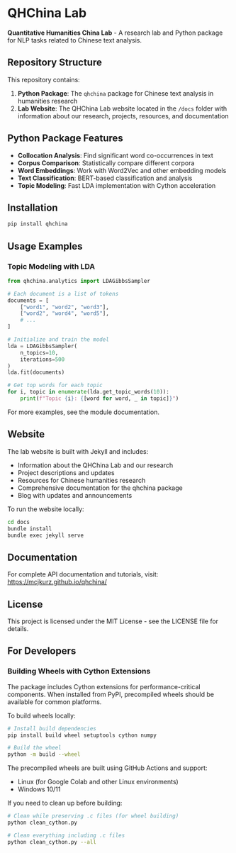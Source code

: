 # QHChina Lab

**Quantitative Humanities China Lab** - A research lab and Python package for NLP tasks related to Chinese text analysis.

## Repository Structure

This repository contains:

1. **Python Package**: The `qhchina` package for Chinese text analysis in humanities research
2. **Lab Website**: The QHChina Lab website located in the `/docs` folder with information about our research, projects, resources, and documentation

## Python Package Features

- **Collocation Analysis**: Find significant word co-occurrences in text
- **Corpus Comparison**: Statistically compare different corpora
- **Word Embeddings**: Work with Word2Vec and other embedding models
- **Text Classification**: BERT-based classification and analysis
- **Topic Modeling**: Fast LDA implementation with Cython acceleration

## Installation

```bash
pip install qhchina
```

## Usage Examples

### Topic Modeling with LDA

```python
from qhchina.analytics import LDAGibbsSampler

# Each document is a list of tokens
documents = [
    ["word1", "word2", "word3"],
    ["word2", "word4", "word5"],
    # ...
]

# Initialize and train the model
lda = LDAGibbsSampler(
    n_topics=10,
    iterations=500
)
lda.fit(documents)

# Get top words for each topic
for i, topic in enumerate(lda.get_topic_words(10)):
    print(f"Topic {i}: {[word for word, _ in topic]}")
```

For more examples, see the module documentation.

## Website

The lab website is built with Jekyll and includes:

- Information about the QHChina Lab and our research
- Project descriptions and updates
- Resources for Chinese humanities research
- Comprehensive documentation for the qhchina package
- Blog with updates and announcements

To run the website locally:

```bash
cd docs
bundle install
bundle exec jekyll serve
```

## Documentation

For complete API documentation and tutorials, visit:
https://mcjkurz.github.io/qhchina/

## License

This project is licensed under the MIT License - see the LICENSE file for details.

## For Developers

### Building Wheels with Cython Extensions

The package includes Cython extensions for performance-critical components. When installed from PyPI, precompiled wheels should be available for common platforms.

To build wheels locally:

```bash
# Install build dependencies
pip install build wheel setuptools cython numpy

# Build the wheel
python -m build --wheel
```

The precompiled wheels are built using GitHub Actions and support:
- Linux (for Google Colab and other Linux environments)
- Windows 10/11

If you need to clean up before building:

```bash
# Clean while preserving .c files (for wheel building)
python clean_cython.py

# Clean everything including .c files
python clean_cython.py --all
```